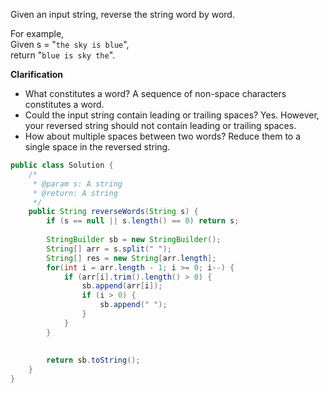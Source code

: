 Given an input string, reverse the string word by word.

For example,  
Given s = "`the sky is blue`",  
return "`blue is sky the`".

**Clarification**

* What constitutes a word?
  A sequence of non-space characters constitutes a word.
* Could the input string contain leading or trailing spaces?
  Yes. However, your reversed string should not contain leading or trailing spaces.
* How about multiple spaces between two words?
  Reduce them to a single space in the reversed string.

```java
public class Solution {
    /*
     * @param s: A string
     * @return: A string
     */
    public String reverseWords(String s) {
        if (s == null || s.length() == 0) return s;
        
        StringBuilder sb = new StringBuilder();
        String[] arr = s.split(" ");
        String[] res = new String[arr.length];
        for(int i = arr.length - 1; i >= 0; i--) {
            if (arr[i].trim().length() > 0) {
                sb.append(arr[i]);
                if (i > 0) {
                    sb.append(" ");
                }
            }
        }
        
        
        return sb.toString();
    }
}
```



